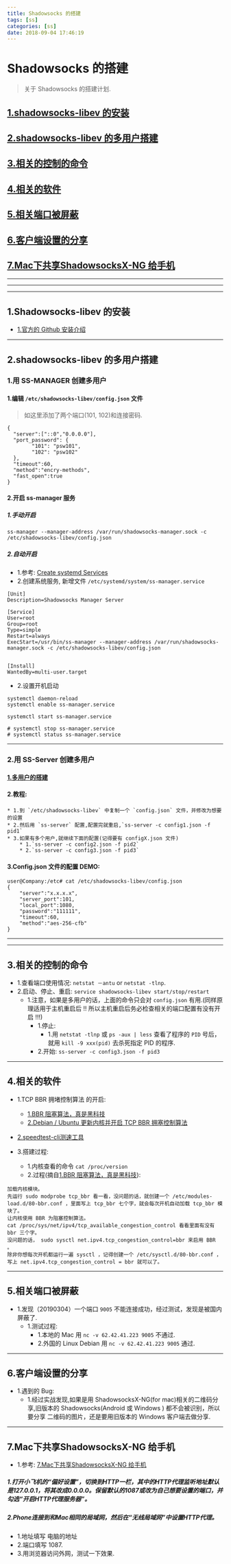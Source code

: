 ```yaml
---
title: Shadowsocks 的搭建
tags: [ss]
categories: [ss]
date: 2018-09-04 17:46:19
---
```




# Shadowsocks 的搭建
> 关于 Shadowsocks 的搭建计划.

<!-- more -->

## [1.shadowsocks-libev 的安装](#ss_install)
## [2.shadowsocks-libev 的多用户搭建](#ss_multi_user)
## [3.相关的控制的命令](#related_command)
## [4.相关的软件](#related_software)
## [5.相关端口被屏蔽](#related_port_shield)
## [6.客户端设置的分享](#share_settings)
## [7.Mac下共享ShadowsocksX-NG 给手机](#share_to_phone)


***
***
***

## 1.Shadowsocks-libev 的安装<a name="ss_install"/>
* [1.官方的 Github 安装介绍](https://github.com/shadowsocks/shadowsocks-libev)

***

## 2.shadowsocks-libev 的多用户搭建<a name="ss_multi_user"/>

### 1.用 SS-MANAGER 创建多用户
#### 1.编辑 `/etc/shadowsocks-libev/config.json` 文件

> 如这里添加了两个端口(101, 102)和连接密码.

```
{
  "server":["::0","0.0.0.0"],
  "port_password": {
        "101": "psw101",
        "102": "psw102"
  },
  "timeout":60,
  "method":"encry-methods",
  "fast_open":true
}
```

#### 2.开启 ss-manager 服务

##### 1.手动开启 
```
ss-manager --manager-address /var/run/shadowsocks-manager.sock -c /etc/shadowsocks-libev/config.json
```

##### 2.自动开启
* 1.参考: [Create systemd Services](https://wiki.debian.org/systemd/Services)
* 2.创建系统服务, 新增文件 `/etc/systemd/system/ss-manager.service`

```
[Unit]
Description=Shadowsocks Manager Server

[Service]
User=root
Group=root
Type=simple
Restart=always
ExecStart=/usr/bin/ss-manager --manager-address /var/run/shadowsocks-manager.sock -c /etc/shadowsocks-libev/config.json


[Install]
WantedBy=multi-user.target

```

* 2.设置开机启动

```
systemctl daemon-reload
systemctl enable ss-manager.service

systemctl start ss-manager.service

# systemctl stop ss-manager.service
# systemctl status ss-manager.service
```

***

### 2.用 SS-Server 创建多用户

#### [1.多用户的搭建](https://github.com/shadowsocks/shadowsocks-libev/issues/5)
#### 2.教程:
	* 1.到 `/etc/shadowsocks-libev` 中复制一个 `config.json` 文件，并修改为想要的设置
	* 2.然后用 `ss-server` 配置,配置完就重启,`ss-server -c config1.json -f pid1`
	* 3.如果有多个用户,就继续下面的配置(记得要有 configX.json 文件)
		* 1.`ss-server -c config2.json -f pid2`
		* 2.`ss-server -c config3.json -f pid3`


#### 3.Config.json 文件的配置 DEMO:

```
user@Company:/etc# cat /etc/shadowsocks-libev/config.json
{
    "server":"x.x.x.x",
    "server_port":101,
    "local_port":1080,
    "password":"111111",
    "timeout":60,
    "method":"aes-256-cfb"
}
```

***




***

## 3.相关的控制的命令<a name="related_command"/>

* 1.查看端口使用情况: `netstat －antu` or `netstat -tlnp`.
* 2.启动、停止、重启: `service shadowsocks-libev start/stop/restart`
	* 1.注意，如果是多用户的话，上面的命令只会对 `config.json` 有用.(同样原理适用于主机重启后 !! 所以主机重启后务必检查相关的端口配置有没有开启 !!!)
		* 1.停止: 
			* 1.用 `netstat -tlnp` 或 `ps -aux | less` 查看了程序的 `PID` 号后，就用 `kill -9 xxx(pid)` 去杀死指定 PID 的程序.
		* 2.开始: `ss-server -c config3.json -f pid3`


***

## 4.相关的软件<a name="related_software"/>
*  1.TCP BBR 拥堵控制算法 的开启:
	* [1.BBR 阻塞算法，真是黑科技](https://fiveyellowmice.com/posts/2016/12/bbr-congestion-algorithm-dark-science.html)
	* [2.Debian / Ubuntu 更新内核并开启 TCP BBR 拥塞控制算法](https://sb.sb/blog/debian-ubuntu-tcp-bbr/)
* [2.speedtest-cli测速工具](https://www.howtoforge.com/tutorial/check-internet-speed-with-speedtest-cli-on-ubuntu/)

* 3.搭建过程:
	* 1.内核查看的命令 `cat /proc/version`
	* 2.过程(摘自[1.BBR 阻塞算法，真是黑科技](https://fiveyellowmice.com/posts/2016/12/bbr-congestion-algorithm-dark-science.html)):
	
```
加载内核模块。
先运行 sudo modprobe tcp_bbr 看一看，没问题的话，就创建一个 /etc/modules-load.d/80-bbr.conf ，里面写上 tcp_bbr 七个字，就会每次开机自动加载 tcp_bbr 模块了。
让内核使用 BBR 为阻塞控制算法。
cat /proc/sys/net/ipv4/tcp_available_congestion_control 看看里面有没有 bbr 三个字。
没问题的话， sudo sysctl net.ipv4.tcp_congestion_control=bbr 来启用 BBR 。
除非你想每次开机都运行一遍 sysctl ，记得创建一个 /etc/sysctl.d/80-bbr.conf ，写上 net.ipv4.tcp_congestion_control = bbr 就可以了。
```

***

## 5.相关端口被屏蔽<a name="related_port_shield"/>

* 1.发现（20190304）一个端口 `9005` 不能连接成功，经过测试，发现是被国内屏蔽了.
	* 1.测试过程:
		* 1.本地的 Mac 用 `nc -v 62.42.41.223 9005` 不通过.
		* 2.外国的 Linux Debian 用 `nc -v 62.42.41.223 9005` 通过.



***

## 6.客户端设置的分享<a name="share_settings"/>
* 1.遇到的 Bug:
	* 1.经过实战发现,如果是用 ShadowsocksX-NG(for mac)相关的二维码分享,旧版本的 Shadowsocks(Android 或 Windows ) 都不会被识别，所以要分享 二维码的图片，还是要用旧版本的 Windows 客户端去做分享.



***

## 7.Mac下共享ShadowsocksX-NG 给手机<a name="share_to_phone"/>

* 1.参考: [7.Mac下共享ShadowsocksX-NG 给手机](https://www.jibing57.com/2019/03/24/share-ShadowsocksX-NG-to-iOS/)


##### 1.打开小飞机的“偏好设置”，切换到HTTP一栏，其中的HTTP代理监听地址默认是127.0.0.1，将其改成0.0.0.0。保留默认的1087或改为自己想要设置的端口，并勾选“开启HTTP代理服务器”。
##### 2.Phone连接到和Mac相同的局域网，然后在“无线局域网”中设置HTTP代理。
* 1.地址填写 电脑的地址
* 2.端口填写 1087.
* 3.用浏览器访问外网，测试一下效果.